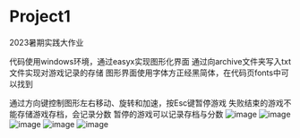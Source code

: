 # Project1
2023暑期实践大作业

代码使用windows环境，通过easyx实现图形化界面
通过向archive文件夹写入txt文件实现对游戏记录的存储
图形界面使用字体方正经黑简体，在代码页fonts中可以找到

通过方向键控制图形左右移动、旋转和加速，按Esc键暂停游戏
失败结束的游戏不能存储游戏存档，会记录分数
暂停的游戏可以记录存档与分数
![image](https://github.com/cadddddada/Tetris/assets/123754491/d599c02f-b9bb-4a0f-b376-c01989367e11)
![image](https://github.com/cadddddada/Tetris/assets/123754491/4a3c2fba-b329-4e29-adfe-c68afc1cd4d4)
![image](https://github.com/cadddddada/Tetris/assets/123754491/aee23623-3ba8-48fa-93e0-7f5d32cbc74a)
![image](https://github.com/cadddddada/Tetris/assets/123754491/1857ff35-1610-414e-9cca-71d8637f4044)
![image](https://github.com/cadddddada/Tetris/assets/123754491/4cfb0802-c8a1-49f5-90da-3e84ff0fcb89)
